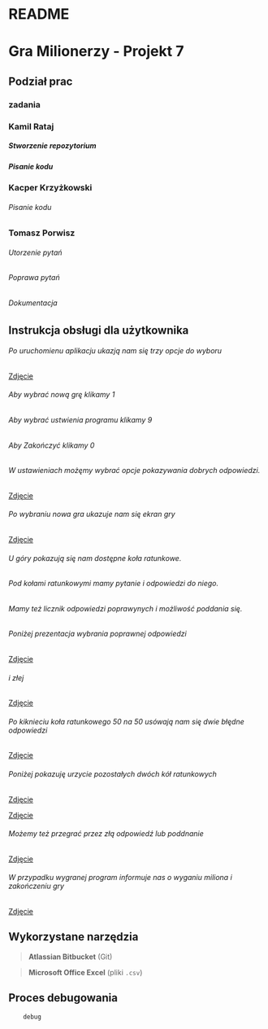 # README #

# Gra Milionerzy - Projekt 7


## Podział prac 

### zadania

### Kamil Rataj                        
##### Stworzenie repozytorium               
##### Pisanie kodu                                              
 
### Kacper Krzyżkowski  
###### Pisanie kodu 
                                                               
### Tomasz Porwisz   
###### Utorzenie pytań
###### Poprawa pytań
###### Dokumentacja


## Instrukcja obsługi dla użytkownika

###### Po uruchomienu aplikacju ukazją nam się trzy opcje do wyboru

[ Zdjęcie ](https://files.fm/f/fr3b8v2bj)

###### Aby wybrać nową grę klikamy 1 
###### Aby wybrać ustwienia programu klikamy 9
###### Aby Zakończyć klikamy 0

###### W ustawieniach możęmy wybrać opcje pokazywania dobrych odpowiedzi.

[ Zdjęcie ](https://files.fm/f/hjkb4ygar)

###### Po wybraniu nowa gra ukazuje nam się ekran gry

[ Zdjęcie ](https://files.fm/f/qabmvd8bc)

###### U góry pokazują się nam dostępne koła ratunkowe.
###### Pod kołami ratunkowymi mamy pytanie i odpowiedzi do niego.
###### Mamy też licznik odpowiedzi poprawynych i możliwość poddania się.

###### Poniżej prezentacja wybrania poprawnej odpowiedzi


[ Zdjęcie ](https://files.fm/f/mtcrag8be)

###### i złej

[ Zdjęcie ](https://files.fm/f/pw7htv4du)


###### Po kiknieciu koła ratunkowego 50 na 50 usówają nam się dwie błędne odpowiedzi

[ Zdjęcie ](https://files.fm/f/89wgw58rw)

###### Poniżej pokazuję urzycie pozostałych dwóch kół ratunkowych

[ Zdjęcie ](https://files.fm/f/4t87vzup4)

[ Zdjęcie ](https://files.fm/f/3e5uedwsp)

###### Możemy też przegrać przez złą odpowiedź lub poddnanie
 
[ Zdjęcie ](https://files.fm/f/pw7htv4du)


###### W przypadku wygranej program informuje nas o wyganiu miliona i zakończeniu gry


[ Zdjęcie ](https://files.fm/f/pztfk4tkb)



## Wykorzystane narzędzia 

>  **Atlassian Bitbucket** (Git)

>  **Microsoft Office Excel** (pliki `.csv`)
  
## Proces debugowania 

```bash
	debug
```
